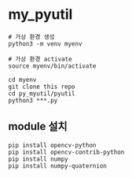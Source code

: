 # my_pyutil

```
# 가상 환경 생성
python3 -m venv myenv

# 가상 환경 activate
source myenv/bin/activate

cd myenv
git clone this repo
cd py_myutil/pyutil
python3 ***.py
```

## module 설치

```
pip install opencv-python
pip install opencv-contrib-python
pip install numpy
pip install numpy-quaternion
```
